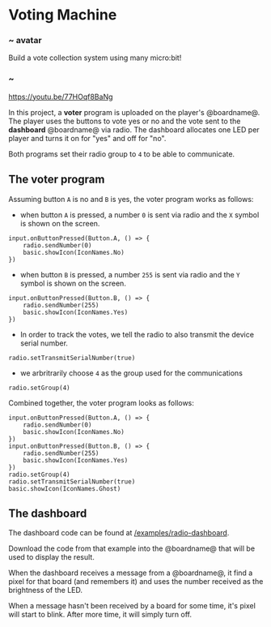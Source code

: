 # Voting Machine

### ~ avatar

Build a vote collection system using many micro:bit!

### ~

https://youtu.be/77HOqf8BaNg


In this project, a **voter** program is uploaded on the player's @boardname@. The player uses the buttons to vote yes or no 
and the vote sent to the **dashboard** @boardname@ via radio. The dashboard allocates one LED per player and turns it on for "yes" and off for "no".

Both programs set their radio group to ``4`` to be able to communicate.

## The voter program

Assuming button ``A`` is no and ``B`` is yes, the voter program works as follows:

* when button ``A`` is pressed, a number ``0`` is sent via radio and the ``X`` symbol is shown on the screen.

```block
input.onButtonPressed(Button.A, () => {
    radio.sendNumber(0)
    basic.showIcon(IconNames.No)
})
```

* when button ``B`` is pressed, a number ``255`` is sent via radio and the ``Y`` symbol is shown on the screen.

```block
input.onButtonPressed(Button.B, () => {
    radio.sendNumber(255)
    basic.showIcon(IconNames.Yes)
})
```

* In order to track the votes, we tell the radio to also transmit the device serial number.

```block
radio.setTransmitSerialNumber(true)
```

* we arbritrarily choose ``4`` as the group used for the communications

```block
radio.setGroup(4)
```

Combined together, the voter program looks as follows:

```blocks
input.onButtonPressed(Button.A, () => {
    radio.sendNumber(0)
    basic.showIcon(IconNames.No)
})
input.onButtonPressed(Button.B, () => {
    radio.sendNumber(255)
    basic.showIcon(IconNames.Yes)
})
radio.setGroup(4)
radio.setTransmitSerialNumber(true)
basic.showIcon(IconNames.Ghost)
```

## The dashboard

The dashboard code can be found at [/examples/radio-dashboard](/examples/radio-dashboard).

Download the code from that example into the @boardname@ that will be used to display the result.

When the dashboard receives a message from a @boardname@, it find a pixel for that board (and remembers it)
and uses the number received as the brightness of the LED.

When a message hasn't been received by a board for some time, it's pixel will start to blink. After more time, it will simply turn off. 


